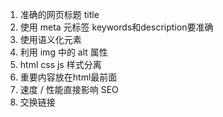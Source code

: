 
1. 准确的网页标题 title
2. 使用 meta 元标签  keywords和description要准确
3. 使用语义化元素
4. 利用 img 中的 alt 属性
5. html css js 样式分离
6. 重要内容放在html最前面
7. 速度 / 性能直接影响 SEO
8. 交换链接
      